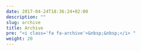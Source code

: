 ```yaml
---
date: 2017-04-24T18:36:24+02:00
description: ""
slug: archive
title: Archive
pre: "<i class='fa fa-archive'>&nbsp;&nbsp;</i> "
weight: 20
---
```


